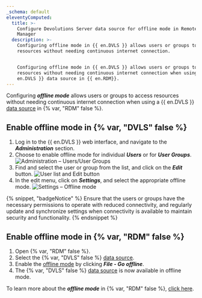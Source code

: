 ```yaml
---
_schema: default
eleventyComputed:
  title: >-
    Configure Devolutions Server data source for offline mode in Remote Desktop
    Manager
  description: >-
    Configuring offline mode in {{ en.DVLS }} allows users or groups to access
    resources without needing continuous internet connection.


    Configuring offline mode in {{ en.DVLS }} allows users or groups to access
    resources without needing continuous internet connection when using a {{
    en.DVLS }} data source in {{ en.RDM}}.
---
```

Configuring ***offline mode*** allows users or groups to access resources without needing continuous internet connection when using a {{ en.DVLS }} [data source](/rdm/concepts/basic-concepts/data-sources/) in {% var, "RDM" false %}.

## Enable offline mode in {% var, "DVLS" false %}

1. Log in to the {{ en.DVLS }} web interface, and navigate to the ***Administration*** section.
2. Choose to enable offline mode for individual ***Users*** or for ***User Groups***. ![Administration – Users/User Groups](https://cdnweb.devolutions.net/docs/DVLS4018_2024_1.png)
3. Find and select the user or group from the list, and click on the ***Edit*** button. ![User list and Edit button](https://cdnweb.devolutions.net/docs/DVLS6078_2024_1.png)
4. In the edit menu, click on ***Settings***, and select the appropriate offline mode. ![Settings – Offline mode](https://cdnweb.devolutions.net/docs/DVLS4021_2024_1.png)

{% snippet, "badgeNotice" %}
Ensure that the users or groups have the necessary permissions to operate with reduced connectivity, and regularly update and synchronize settings when connectivity is available to maintain security and functionality.
{% endsnippet %}

## Enable offline mode in {% var, "RDM" false %}

1. Open {% var, "RDM" false %}.
2. Select the {% var, "DVLS" false %} [data source](/concepts/basic-concepts/data-sources/).
3. Enable the [offline mode](/rdm/concepts/intermediate-concepts/offline/) by clicking ***File - Go offline***.
4. The {% var, "DVLS" false %} [data source](/concepts/basic-concepts/data-sources/) is now available in offline mode.

To learn more about the ***offline mode*** in {% var, "RDM" false %}, [click here](/rdm/data-sources/offline-mode/).

&nbsp;